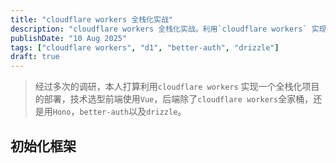 ```yaml
---
title: "cloudflare workers 全栈化实战"
description: "cloudflare workers 全栈化实战。利用`cloudflare workers` 实现一个全栈化项目的部署，技术选型前端使用`Vue`，后端除了`cloudflare workers`全家桶，还是用`Hono`，`better-auth`以及`drizzle`"
publishDate: "10 Aug 2025"
tags: ["cloudflare workers", "d1", "better-auth", "drizzle"]
draft: true
---
```


> 经过多次的调研，本人打算利用`cloudflare workers` 实现一个全栈化项目的部署，技术选型前端使用`Vue`，后端除了`cloudflare workers`全家桶，还是用`Hono`，`better-auth`以及`drizzle`。

## 初始化框架


